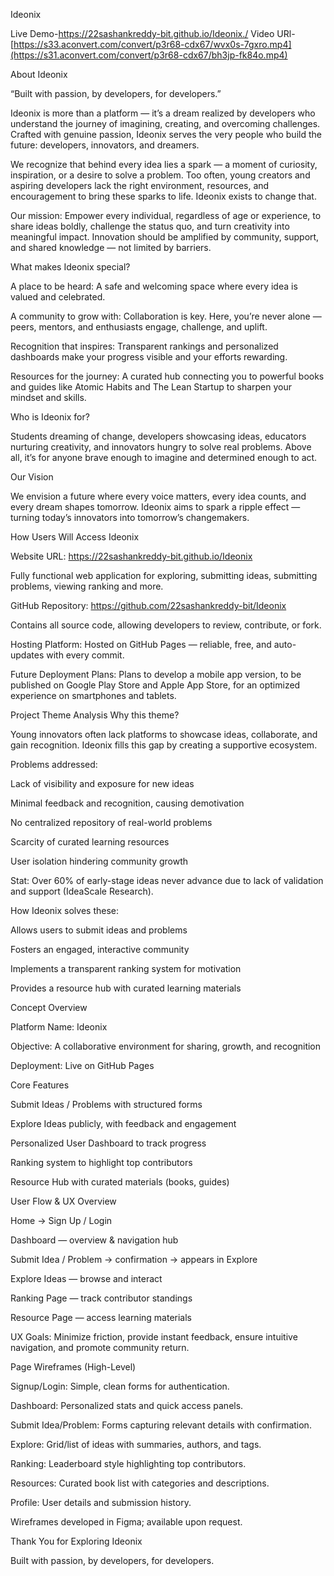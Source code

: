 Ideonix

Live Demo-https://22sashankreddy-bit.github.io/Ideonix./
Video URl-[https://s33.aconvert.com/convert/p3r68-cdx67/wvx0s-7gxro.mp4](https://s31.aconvert.com/convert/p3r68-cdx67/bh3jp-fk84o.mp4)

About Ideonix

“Built with passion, by developers, for developers.”

Ideonix is more than a platform — it’s a dream realized by developers who understand the journey of imagining, creating, and overcoming challenges. Crafted with genuine passion, Ideonix serves the very people who build the future: developers, innovators, and dreamers.

We recognize that behind every idea lies a spark — a moment of curiosity, inspiration, or a desire to solve a problem. Too often, young creators and aspiring developers lack the right environment, resources, and encouragement to bring these sparks to life. Ideonix exists to change that.

Our mission: Empower every individual, regardless of age or experience, to share ideas boldly, challenge the status quo, and turn creativity into meaningful impact. Innovation should be amplified by community, support, and shared knowledge — not limited by barriers.

What makes Ideonix special?

A place to be heard: A safe and welcoming space where every idea is valued and celebrated.

A community to grow with: Collaboration is key. Here, you’re never alone — peers, mentors, and enthusiasts engage, challenge, and uplift.

Recognition that inspires: Transparent rankings and personalized dashboards make your progress visible and your efforts rewarding.

Resources for the journey: A curated hub connecting you to powerful books and guides like Atomic Habits and The Lean Startup to sharpen your mindset and skills.

Who is Ideonix for?

Students dreaming of change, developers showcasing ideas, educators nurturing creativity, and innovators hungry to solve real problems. Above all, it’s for anyone brave enough to imagine and determined enough to act.

Our Vision

We envision a future where every voice matters, every idea counts, and every dream shapes tomorrow. Ideonix aims to spark a ripple effect — turning today’s innovators into tomorrow’s changemakers.

How Users Will Access Ideonix

Website URL:
https://22sashankreddy-bit.github.io/Ideonix

Fully functional web application for exploring, submitting ideas, submitting problems, viewing ranking and more.

GitHub Repository:
https://github.com/22sashankreddy-bit/Ideonix

Contains all source code, allowing developers to review, contribute, or fork.

Hosting Platform:
Hosted on GitHub Pages — reliable, free, and auto-updates with every commit.

Future Deployment Plans:
Plans to develop a mobile app version, to be published on Google Play Store and Apple App Store, for an optimized experience on smartphones and tablets.

Project Theme Analysis
Why this theme?

Young innovators often lack platforms to showcase ideas, collaborate, and gain recognition. Ideonix fills this gap by creating a supportive ecosystem.

Problems addressed:

Lack of visibility and exposure for new ideas

Minimal feedback and recognition, causing demotivation

No centralized repository of real-world problems

Scarcity of curated learning resources

User isolation hindering community growth

Stat: Over 60% of early-stage ideas never advance due to lack of validation and support (IdeaScale Research).

How Ideonix solves these:

Allows users to submit ideas and problems

Fosters an engaged, interactive community

Implements a transparent ranking system for motivation

Provides a resource hub with curated learning materials

Concept Overview

Platform Name: Ideonix

Objective: A collaborative environment for sharing, growth, and recognition

Deployment: Live on GitHub Pages

Core Features

Submit Ideas / Problems with structured forms

Explore Ideas publicly, with feedback and engagement

Personalized User Dashboard to track progress

Ranking system to highlight top contributors

Resource Hub with curated materials (books, guides)

User Flow & UX Overview

Home → Sign Up / Login

Dashboard — overview & navigation hub

Submit Idea / Problem → confirmation → appears in Explore

Explore Ideas — browse and interact

Ranking Page — track contributor standings

Resource Page — access learning materials

UX Goals: Minimize friction, provide instant feedback, ensure intuitive navigation, and promote community return.

Page Wireframes (High-Level)

Signup/Login: Simple, clean forms for authentication.

Dashboard: Personalized stats and quick access panels.

Submit Idea/Problem: Forms capturing relevant details with confirmation.

Explore: Grid/list of ideas with summaries, authors, and tags.

Ranking: Leaderboard style highlighting top contributors.

Resources: Curated book list with categories and descriptions.

Profile: User details and submission history.

Wireframes developed in Figma; available upon request.

Thank You for Exploring Ideonix

Built with passion, by developers, for developers.
